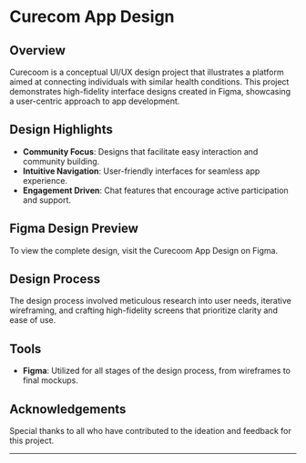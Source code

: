 # Curecom App Design

## Overview

Curecoom is a conceptual UI/UX design project that illustrates a platform aimed at connecting individuals with similar health conditions. This project demonstrates high-fidelity interface designs created in Figma, showcasing a user-centric approach to app development.

## Design Highlights

- **Community Focus**: Designs that facilitate easy interaction and community building.
- **Intuitive Navigation**: User-friendly interfaces for seamless app experience.
- **Engagement Driven**: Chat features that encourage active participation and support.

## Figma Design Preview

To view the complete design, visit the Curecoom App Design on Figma.

## Design Process

The design process involved meticulous research into user needs, iterative wireframing, and crafting high-fidelity screens that prioritize clarity and ease of use.

## Tools

- **Figma**: Utilized for all stages of the design process, from wireframes to final mockups.

## Acknowledgements

Special thanks to all who have contributed to the ideation and feedback for this project.

---

